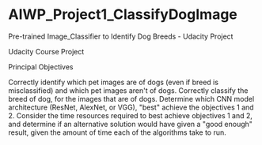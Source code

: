 # AIWP_Project1_ClassifyDogImage
Pre-trained Image_Classifier to Identify Dog Breeds - Udacity Project

Udacity Course Project

Principal Objectives

Correctly identify which pet images are of dogs (even if breed is misclassified) and which pet images aren't of dogs. 
Correctly classify the breed of dog, for the images that are of dogs.
Determine which CNN model architecture (ResNet, AlexNet, or VGG), "best" achieve the objectives 1 and 2.
Consider the time resources required to best achieve objectives 1 and 2, and determine if an alternative solution would have given a "good enough" result, given the amount of time each of the algorithms take to run.
